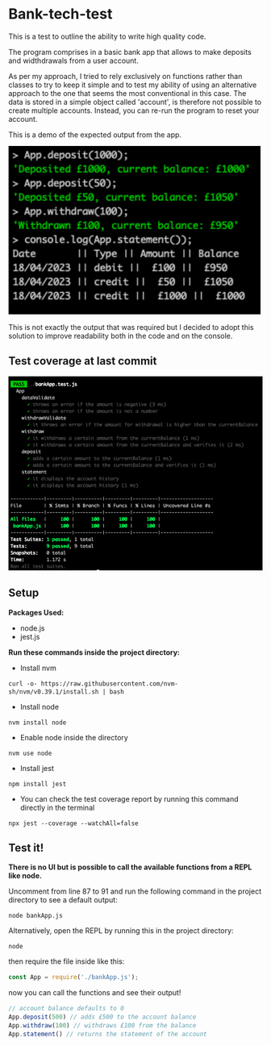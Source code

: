 # Bank-tech-test

This is a test to outline the ability to write high quality code.

The program comprises in a basic bank app that allows to make deposits and widthdrawals from a user account. 

As per my approach, I tried to rely exclusively on functions rather than classes to try to keep it simple and to test my ability of using an alternative approach to the one that seems the most conventional in this case. The data is stored in a simple object called 'account', is therefore not possible to create multiple accounts. Instead, you can re-run the program to reset your account.

This is a demo of the expected output from the app.

<img src="https://github.com/francescoGuglielmi/Bank-tech-test/blob/main/public/app_in_use.png" width="500" >

This is not exactly the output that was required but I decided to adopt this solution to improve readability both in the code and on the console.

## Test coverage at last commit

 ![Test coverage](https://github.com/francescoGuglielmi/Bank-tech-test/blob/main/public/test_coverage.png)

## Setup

**Packages Used:**

- node.js 
- jest.js

**Run these commands inside the project directory:**

- Install nvm

```
curl -o- https://raw.githubusercontent.com/nvm-sh/nvm/v0.39.1/install.sh | bash
```

- Install node 

```
nvm install node
```

- Enable node inside the directory

```
nvm use node
```

- Install jest

```
npm install jest
```

- You can check the test coverage report by running this command directly in the terminal

```
npx jest --coverage --watchAll=false
```

## Test it!

**There is no UI but is possible to call the available functions from a REPL like node.**

 Uncomment from line 87 to 91 and run the following command in the project directory to see a default output:

 ```
 node bankApp.js 
 ```

 Alternatively, open the REPL by running this in the project directory:

 ```
 node
 ```

 then require the file inside like this:

 ```javascript
 const App = require('./bankApp.js');
 ```

now you can call the functions and see their output!

```javascript
// account balance defaults to 0
App.deposit(500) // adds £500 to the account balance
App.withdraw(100) // withdraws £100 from the balance
App.statement() // returns the statement of the account
```

